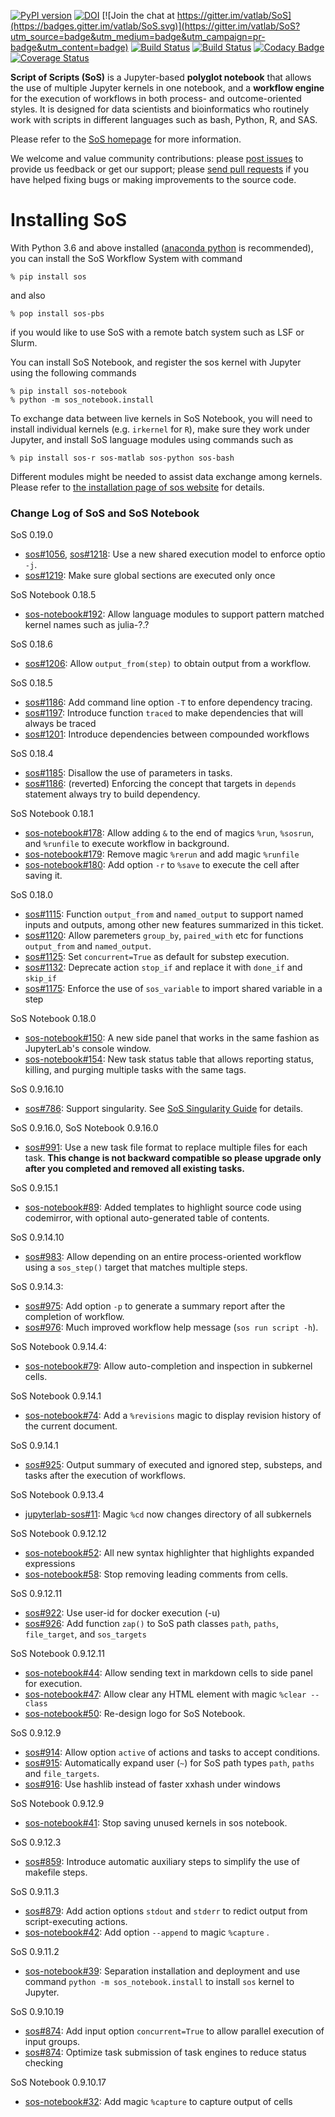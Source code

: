 [![PyPI version](https://badge.fury.io/py/sos.svg)](https://badge.fury.io/py/sos)
[![DOI](https://zenodo.org/badge/DOI/10.5281/zenodo.1291524.svg)](https://doi.org/10.5281/zenodo.1291524)
[![Join the chat at https://gitter.im/vatlab/SoS](https://badges.gitter.im/vatlab/SoS.svg)](https://gitter.im/vatlab/SoS?utm_source=badge&utm_medium=badge&utm_campaign=pr-badge&utm_content=badge)
[![Build Status](https://travis-ci.org/vatlab/SoS.svg?branch=master)](https://travis-ci.org/vatlab/SoS)
[![Build Status](https://ci.appveyor.com/api/projects/status/x092eusa0tta3msw?svg=true
)](https://ci.appveyor.com/project/BoPeng/sos)
[![Codacy Badge](https://api.codacy.com/project/badge/Grade/67b766a827fb491fa473032b4f70ebb7)](https://www.codacy.com/app/BoPeng/SoS?utm_source=github.com&amp;utm_medium=referral&amp;utm_content=vatlab/SOS&amp;utm_campaign=Badge_Grade)
[![Coverage Status](https://coveralls.io/repos/github/vatlab/SOS/badge.svg)](https://coveralls.io/github/vatlab/SOS)

**Script of Scripts (SoS)** is a Jupyter-based **polyglot notebook** that allows the use of multiple Jupyter kernels in one notebook, and
a **workflow engine** for the execution of workflows in both process- and outcome-oriented styles. It is designed for data scientists and bioinformatics who routinely work with scripts in different languages such as bash, Python, R, and SAS.

Please refer to the [SoS homepage](http://vatlab.github.io/SOS) for more information.

We welcome and value community contributions: please [post issues](https://github.com/vatlab/SoS/issues)
to provide us feedback or get our support; please [send pull requests](https://github.com/vatlab/SoS/pulls)
if you have helped fixing bugs or making improvements to the source code.  

# Installing SoS

With Python 3.6 and above installed ([anaconda python](https://www.continuum.io/downloads) is recommended), you can install the SoS Workflow System with command

```
% pip install sos
```
and also
```
% pop install sos-pbs
```
if you would like to use SoS with a remote batch system such as LSF or Slurm.

You can install SoS Notebook, and register the sos kernel with Jupyter using the following commands

```
% pip install sos-notebook
% python -m sos_notebook.install
```

To exchange data between live kernels in SoS Notebook, you will need to install individual kernels (e.g. `irkernel` for `R`),
make sure they work under Jupyter, and install SoS language modules using commands such as

```
% pip install sos-r sos-matlab sos-python sos-bash
```
Different modules might be needed to assist data exchange among kernels. Please refer to [the installation page of sos website](https://vatlab.github.io/sos-docs/#runningsos) for details.

### Change Log of SoS and SoS Notebook

SoS 0.19.0
* [sos#1056](https://github.com/vatlab/SoS/issues/1056), [sos#1218](https://github.com/vatlab/SoS/issues/1218): Use a new shared execution model to enforce optio `-j`.
* [sos#1219](https://github.com/vatlab/SoS/issues/1219): Make sure global sections are executed only once

SoS Notebook 0.18.5
* [sos-notebook#192](https://github.com/vatlab/sos-notebook/issues/192): Allow language modules to support pattern matched kernel names such as julia-?.?

SoS 0.18.6
* [sos#1206](https://github.com/vatlab/SoS/issues/1206): Allow `output_from(step)` to obtain output from a workflow.

SoS 0.18.5
* [sos#1186](https://github.com/vatlab/SoS/issues/1186): Add command line option `-T` to enfore dependency tracing.
* [sos#1197](https://github.com/vatlab/SoS/issues/1197): Introduce function `traced` to make dependencies that will always be traced
* [sos#1201](https://github.com/vatlab/SoS/issues/1201): Introduce dependencies between compounded workflows

SoS 0.18.4
* [sos#1185](https://github.com/vatlab/SoS/issues/1185): Disallow the use of parameters in tasks.
* [sos#1186](https://github.com/vatlab/SoS/issues/1186): (reverted) Enforcing the concept that targets in `depends` statement always try to build dependency.

SoS Notebook 0.18.1
* [sos-notebook#178](https://github.com/vatlab/sos-notebook/issues/178): Allow adding `&` to the end of magics `%run`, `%sosrun`, and `%runfile` to execute workflow in background.
* [sos-notebook#179](https://github.com/vatlab/sos-notebook/issues/179): Remove magic `%rerun` and add magic `%runfile`
* [sos-notebook#180](https://github.com/vatlab/sos-notebook/issues/180): Add option `-r` to `%save` to execute the cell after saving it.

SoS 0.18.0
* [sos#1115](https://github.com/vatlab/SoS/issues/1115): Function `output_from` and `named_output` to support named inputs and outputs, among other new features summarized in this ticket.
* [sos#1120](https://github.com/vatlab/SoS/issues/1120): Allow paremeters `group_by`, `paired_with` etc for functions `output_from` and `named_output`.
* [sos#1125](https://github.com/vatlab/SoS/issues/1125): Set `concurrent=True` as default for substep execution.
* [sos#1132](https://github.com/vatlab/SoS/issues/1132): Deprecate action `stop_if` and replace it with `done_if` and `skip_if`
* [sos#1175](https://github.com/vatlab/SoS/issues/1175): Enforce the use of `sos_variable` to import shared variable in a step

SoS Notebook 0.18.0
* [sos-notebook#150](https://github.com/vatlab/sos-notebook/issues/150): A new side panel that works in the same fashion as JupyterLab's console window.
* [sos-notebook#154](https://github.com/vatlab/sos-notebook/issues/154): New task status table that allows reporting status, killing, and purging multiple tasks with the same tags.

SoS 0.9.16.10
* [sos#786](https://github.com/vatlab/SoS/issues/786): Support singularity. See [SoS Singularity Guide](https://vatlab.github.io/sos-docs/doc/tutorials/Singularity.html) for details.

SoS 0.9.16.0, SoS Notebook 0.9.16.0
* [sos#991](https://github.com/vatlab/SoS/issues/991): Use a new task file format to replace multiple files for each task. **This change is not backward compatible so please upgrade only after you completed and removed all existing tasks.**

SoS 0.9.15.1
* [sos-notebook#89](https://github.com/vatlab/sos-notebook/issues/89): Added templates to highlight source code using codemirror, with optional auto-generated table of contents.

SoS 0.9.14.10
* [sos#983](https://github.com/vatlab/SoS/issues/983): Allow depending on an entire process-oriented workflow using a `sos_step()` target that matches multiple steps.

SoS 0.9.14.3:
* [sos#975](https://github.com/vatlab/SoS/issues/975): Add option `-p` to generate a summary report after the completion of workflow.
* [sos#976](https://github.com/vatlab/SoS/issues/976): Much improved workflow help message (`sos run script -h`).

SoS Notebook 0.9.14.4:
* [sos-notebook#79](https://github.com/vatlab/sos-notebook/issues/79): Allow auto-completion and inspection in subkernel cells.

SoS Notebook 0.9.14.1
* [sos-notebook#74](https://github.com/vatlab/sos-notebook/issues/74): Add a `%revisions` magic to display revision history of the current document.

SoS 0.9.14.1
* [sos#925](https://github.com/vatlab/SoS/issues/924): Output summary of executed and ignored step, substeps, and tasks after the execution of workflows.

SoS Notebook 0.9.13.4
* [jupyterlab-sos#11](https://github.com/vatlab/jupyterlab-sos/issues/11): Magic `%cd` now changes directory of all subkernels

SoS Notebook 0.9.12.12
* [sos-notebook#52](https://github.com/vatlab/sos-notebook/issues/52): All new syntax highlighter that highlights expanded expressions
* [sos-notebook#58](https://github.com/vatlab/sos-notebook/issues/58): Stop removing leading comments from cells.

SoS 0.9.12.11
* [sos#922](https://github.com/vatlab/SoS/issues/922): Use user-id for docker execution (-u)
* [sos#926](https://github.com/vatlab/SoS/issues/926): Add function `zap()` to SoS path classes `path`, `paths`, `file_target`, and `sos_targets`


SoS Notebook 0.9.12.11
* [sos-notebook#44](https://github.com/vatlab/sos-notebook/issues/44): Allow sending text in markdown cells to side panel for execution.
* [sos-notebook#47](https://github.com/vatlab/sos-notebook/issues/47): Allow clear any HTML element with magic `%clear --class`
* [sos-notebook#50](https://github.com/vatlab/sos-notebook/issues/50): Re-design logo for SoS Notebook.

SoS 0.9.12.9
* [sos#914](https://github.com/vatlab/SoS/issues/914): Allow option `active` of actions and tasks to accept conditions.
* [sos#915](https://github.com/vatlab/SoS/issues/915): Automatically expand user (`~`) for SoS path types `path`, `paths` and `file_targets`.
* [sos#916](https://github.com/vatlab/SoS/issues/916): Use hashlib instead of faster xxhash under windows

SoS Notebook 0.9.12.9
* [sos-notebook#41](https://github.com/vatlab/sos-notebook/issues/41): Stop saving unused kernels in sos notebook.

SoS 0.9.12.3
* [sos#859](https://github.com/vatlab/SoS/issues/859): Introduce automatic auxiliary steps to simplify the use of makefile steps.

SoS 0.9.11.3
* [sos#879](https://github.com/vatlab/SoS/issues/879): Add action options `stdout` and `stderr` to redict output from script-executing actions.
* [sos-notebook#42](https://github.com/vatlab/sos-notebook/issues/42): Add option `--append` to magic `%capture` .

SoS 0.9.11.2
* [sos-notebook#39](https://github.com/vatlab/sos-notebook/issues/39): Separation installation and deployment and use command `python -m sos_notebook.install` to install `sos` kernel to Jupyter.

SoS 0.9.10.19

* [sos#874](https://github.com/vatlab/SoS/issues/874): Add input option `concurrent=True` to allow parallel execution of input groups.
* [sos#874](https://github.com/vatlab/SoS/issues/874): Optimize task submission of task engines to reduce status checking

SoS Notebook 0.9.10.17

* [sos-notebook#32](https://github.com/vatlab/sos-notebook/issues/32): Add magic `%capture` to capture output of cells
